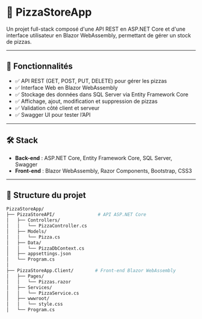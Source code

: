 ﻿# 🍕 PizzaStoreApp

Un projet full-stack composé d'une API REST en ASP.NET Core et d'une interface utilisateur en Blazor WebAssembly, permettant de gérer un stock de pizzas.

---

## 🚀 Fonctionnalités

- ✅ API REST (GET, POST, PUT, DELETE) pour gérer les pizzas
- ✅ Interface Web en Blazor WebAssembly
- ✅ Stockage des données dans SQL Server via Entity Framework Core
- ✅ Affichage, ajout, modification et suppression de pizzas
- ✅ Validation côté client et serveur
- ✅ Swagger UI pour tester l’API

---

## 🛠️ Stack

- **Back-end** : ASP.NET Core, Entity Framework Core, SQL Server, Swagger
- **Front-end** : Blazor WebAssembly, Razor Components, Bootstrap, CSS3

---

## 📁 Structure du projet

```bash
PizzaStoreApp/
├── PizzaStoreAPI/                # API ASP.NET Core
│   ├── Controllers/
│   │   └── PizzaController.cs
│   ├── Models/
│   │   └── Pizza.cs
│   ├── Data/
│   │   └── PizzaDbContext.cs
│   ├── appsettings.json
│   └── Program.cs
│
├── PizzaStoreApp.Client/        # Front-end Blazor WebAssembly
│   ├── Pages/
│   │   └── Pizzas.razor
│   ├── Services/
│   │   └── PizzaService.cs
│   ├── wwwroot/
│   │   └── style.css
│   └── Program.cs

